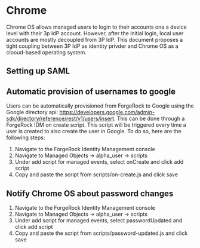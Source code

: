 # Chrome

Chrome OS allows managed users to login to their accounts ona a device level with their 3p IdP account. However, after the initial login, local user accounts are mostly decoupled from 3P IdP. This document proposes a tight coupling between 3P IdP as identity privder and Chrome OS as a clooud-based operating system.

## Setting up SAML



## Automatic provision of usernames to google

Users can be automatically provisioned from ForgeRock to Google using the Google directory api: https://developers.google.com/admin-sdk/directory/reference/rest/v1/users/insert. This can be done through a ForgeRock IDM on create script. This script will be triggered every time a user is created to also create the user in Google. To do so, here are the following steps:

1) Navigate to the ForgeRock Identity Management console
2) Navigate to Managed Objects -> alpha_user -> scripts
3) Under add script for managed events, select onCreate and click add script
4) Copy and paste the script from scripts/on-create.js and click save

## Notify Chrome OS about password changes

1) Navigate to the ForgeRock Identity Management console
2) Navigate to Managed Objects -> alpha_user -> scripts
3) Under add script for managed events, select passwordUpdated and click add script
4) Copy and paste the script from scripts/password-updated.js and click save
